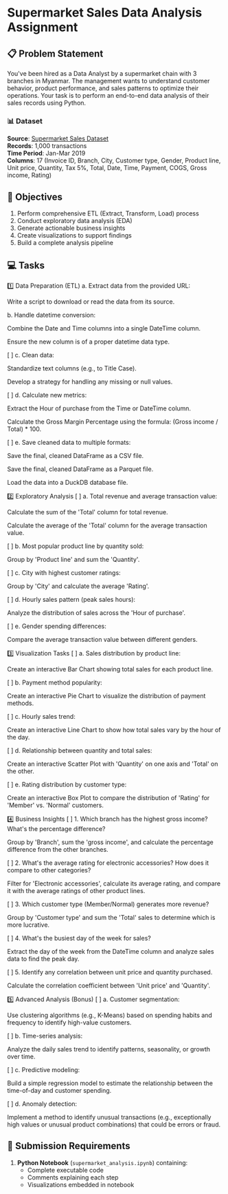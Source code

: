 # Supermarket Sales Data Analysis Assignment

## 📋 Problem Statement
You've been hired as a Data Analyst by a supermarket chain with 3 branches in Myanmar. The management wants to understand customer behavior, product performance, and sales patterns to optimize their operations. Your task is to perform an end-to-end data analysis of their sales records using Python.

### 📊 Dataset
**Source**: [Supermarket Sales Dataset](https://raw.githubusercontent.com/sushantag9/Supermarket-Sales-Data-Analysis/master/supermarket_sales%20-%20Sheet1.csv)  
**Records**: 1,000 transactions  
**Time Period**: Jan-Mar 2019  
**Columns**: 17 (Invoice ID, Branch, City, Customer type, Gender, Product line, Unit price, Quantity, Tax 5%, Total, Date, Time, Payment, COGS, Gross income, Rating)

## 🎯 Objectives
1. Perform comprehensive ETL (Extract, Transform, Load) process
2. Conduct exploratory data analysis (EDA)
3. Generate actionable business insights
4. Create visualizations to support findings
5. Build a complete analysis pipeline

## 💻 Tasks


1️⃣ Data Preparation (ETL)
a. Extract data from the provided URL:

Write a script to download or read the data from its source.

b. Handle datetime conversion:

Combine the Date and Time columns into a single DateTime column.

Ensure the new column is of a proper datetime data type.

[ ] c. Clean data:

Standardize text columns (e.g., to Title Case).

Develop a strategy for handling any missing or null values.

[ ] d. Calculate new metrics:

Extract the Hour of purchase from the Time or DateTime column.

Calculate the Gross Margin Percentage using the formula: (Gross income / Total) * 100.

[ ] e. Save cleaned data to multiple formats:

Save the final, cleaned DataFrame as a CSV file.

Save the final, cleaned DataFrame as a Parquet file.

Load the data into a DuckDB database file.

2️⃣ Exploratory Analysis
[ ] a. Total revenue and average transaction value:

Calculate the sum of the 'Total' column for total revenue.

Calculate the average of the 'Total' column for the average transaction value.

[ ] b. Most popular product line by quantity sold:

Group by 'Product line' and sum the 'Quantity'.

[ ] c. City with highest customer ratings:

Group by 'City' and calculate the average 'Rating'.

[ ] d. Hourly sales pattern (peak sales hours):

Analyze the distribution of sales across the 'Hour of purchase'.

[ ] e. Gender spending differences:

Compare the average transaction value between different genders.

3️⃣ Visualization Tasks
[ ] a. Sales distribution by product line:

Create an interactive Bar Chart showing total sales for each product line.

[ ] b. Payment method popularity:

Create an interactive Pie Chart to visualize the distribution of payment methods.

[ ] c. Hourly sales trend:

Create an interactive Line Chart to show how total sales vary by the hour of the day.

[ ] d. Relationship between quantity and total sales:

Create an interactive Scatter Plot with 'Quantity' on one axis and 'Total' on the other.

[ ] e. Rating distribution by customer type:

Create an interactive Box Plot to compare the distribution of 'Rating' for 'Member' vs. 'Normal' customers.

4️⃣ Business Insights
[ ] 1. Which branch has the highest gross income? What's the percentage difference?

Group by 'Branch', sum the 'gross income', and calculate the percentage difference from the other branches.

[ ] 2. What's the average rating for electronic accessories? How does it compare to other categories?

Filter for 'Electronic accessories', calculate its average rating, and compare it with the average ratings of other product lines.

[ ] 3. Which customer type (Member/Normal) generates more revenue?

Group by 'Customer type' and sum the 'Total' sales to determine which is more lucrative.

[ ] 4. What's the busiest day of the week for sales?

Extract the day of the week from the DateTime column and analyze sales data to find the peak day.

[ ] 5. Identify any correlation between unit price and quantity purchased.

Calculate the correlation coefficient between 'Unit price' and 'Quantity'.

5️⃣ Advanced Analysis (Bonus)
[ ] a. Customer segmentation:

Use clustering algorithms (e.g., K-Means) based on spending habits and frequency to identify high-value customers.

[ ] b. Time-series analysis:

Analyze the daily sales trend to identify patterns, seasonality, or growth over time.

[ ] c. Predictive modeling:

Build a simple regression model to estimate the relationship between the time-of-day and customer spending.

[ ] d. Anomaly detection:

Implement a method to identify unusual transactions (e.g., exceptionally high values or unusual product combinations) that could be errors or fraud.





## 📂 Submission Requirements
1. **Python Notebook** (`supermarket_analysis.ipynb`) containing:
   - Complete executable code
   - Comments explaining each step
   - Visualizations embedded in notebook


